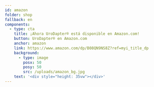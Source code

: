 ```yaml
---
id: amazon
folder: shop
fallback: en
components:
  - type: cta
    title: ¡Ahora UroDapter® está disponible en Amazon.com!
    button: UroDapter® en Amazon.com
    anchor: amazon
    link: https://www.amazon.com/dp/B08QN9NS8Z?ref=myi_title_dp
    background:
      - type: image
        posx: 50
        posy: 50
        src: /uploads/amazon_bg.jpg
    text: '<div style="height: 35vw"></div>'
---
```

